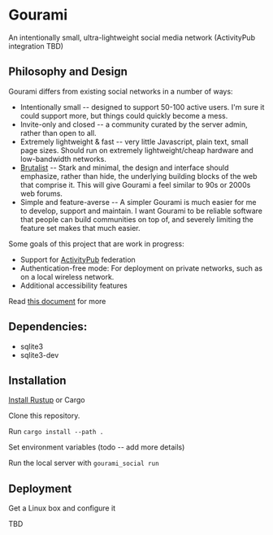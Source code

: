 # Gourami

An intentionally small, ultra-lightweight social media network (ActivityPub integration TBD)

## Philosophy and Design

Gourami differs from existing social networks in a number of ways:
* Intentionally small -- designed to support 50-100 active users. I'm sure it could support more, but things could quickly become a mess.
* Invite-only and closed -- a community curated by the server admin, rather than open to all.
* Extremely lightweight & fast -- very little Javascript, plain text, small page sizes. Should run on extremely lightweight/cheap hardware and low-bandwidth networks. 
* [Brutalist](https://brutalist-web.design/) -- Stark and minimal, the design and interface should emphasize, rather than hide, the underlying building blocks of the web that comprise it. This will give Gourami a feel similar to 90s or 2000s web forums. 
* Simple and feature-averse -- A simpler Gourami is much easier for me to develop, support and maintain. I want Gourami to be reliable software that people can build communities on top of, and severely limiting the feature set makes that much easier.

Some goals of this project that are work in progress:
* Support for [ActivityPub](https://activitypub.rocks/) federation
* Authentication-free mode: For deployment on private networks, such as on a local wireless network.
* Additional accessibility features

Read [this document](https://git.sr.ht/~alexwennerberg/gourami-social/tree/master/PHILOSOPHY.md) for more

## Dependencies:

* sqlite3
* sqlite3-dev

## Installation

[Install Rustup](https://doc.rust-lang.org/cargo/getting-started/installation.html) or Cargo

Clone this repository.

Run `cargo install --path .`

Set environment variables (todo -- add more details)

Run the local server with `gourami_social run`

## Deployment

Get a Linux box and configure it

TBD
